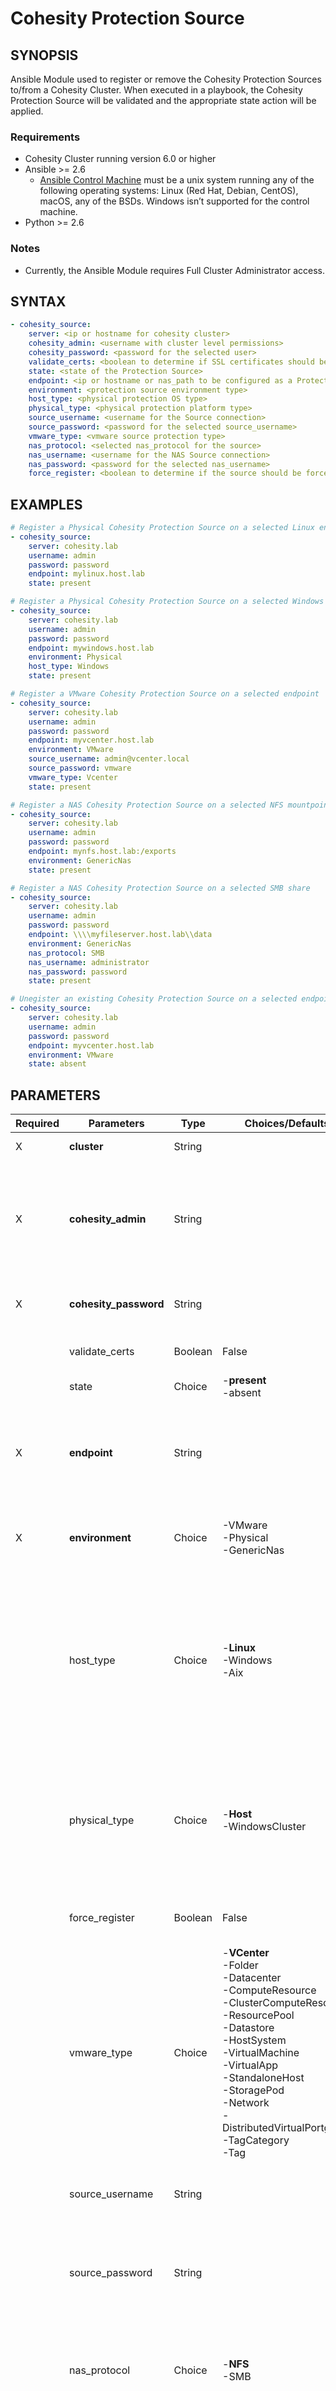 # Cohesity Protection Source

## SYNOPSIS
Ansible Module used to register or remove the Cohesity Protection Sources to/from a Cohesity Cluster.  When executed in a playbook, the Cohesity Protection Source will be validated and the appropriate state action will be applied.

### Requirements
* Cohesity Cluster running version 6.0 or higher
* Ansible >= 2.6
  * [Ansible Control Machine](https://docs.ansible.com/ansible/latest/installation_guide/intro_installation.html#control-machine-requirements) must be a unix system running any of the following operating systems: Linux (Red Hat, Debian, CentOS), macOS, any of the BSDs. Windows isn’t supported for the control machine.
* Python >= 2.6

### Notes
  - Currently, the Ansible Module requires Full Cluster Administrator access.

## SYNTAX

```yaml
- cohesity_source:
    server: <ip or hostname for cohesity cluster>
    cohesity_admin: <username with cluster level permissions>
    cohesity_password: <password for the selected user>
    validate_certs: <boolean to determine if SSL certificates should be validated>
    state: <state of the Protection Source>
    endpoint: <ip or hostname or nas_path to be configured as a Protection Source>
    environment: <protection source environment type>
    host_type: <physical protection OS type>
    physical_type: <physical protection platform type>
    source_username: <username for the Source connection>
    source_password: <password for the selected source_username>
    vmware_type: <vmware source protection type>
    nas_protocol: <selected nas_protocol for the source>
    nas_username: <username for the NAS Source connection>
    nas_password: <password for the selected nas_username>
    force_register: <boolean to determine if the source should be force_registered even if connection failed>
```

## EXAMPLES

```yaml
# Register a Physical Cohesity Protection Source on a selected Linux endpoint using Defaults
- cohesity_source:
    server: cohesity.lab
    username: admin
    password: password
    endpoint: mylinux.host.lab
    state: present

# Register a Physical Cohesity Protection Source on a selected Windows endpoint
- cohesity_source:
    server: cohesity.lab
    username: admin
    password: password
    endpoint: mywindows.host.lab
    environment: Physical
    host_type: Windows
    state: present

# Register a VMware Cohesity Protection Source on a selected endpoint
- cohesity_source:
    server: cohesity.lab
    username: admin
    password: password
    endpoint: myvcenter.host.lab
    environment: VMware
    source_username: admin@vcenter.local
    source_password: vmware
    vmware_type: Vcenter
    state: present

# Register a NAS Cohesity Protection Source on a selected NFS mountpoint
- cohesity_source:
    server: cohesity.lab
    username: admin
    password: password
    endpoint: mynfs.host.lab:/exports
    environment: GenericNas
    state: present

# Register a NAS Cohesity Protection Source on a selected SMB share
- cohesity_source:
    server: cohesity.lab
    username: admin
    password: password
    endpoint: \\\\myfileserver.host.lab\\data
    environment: GenericNas
    nas_protocol: SMB
    nas_username: administrator
    nas_password: password
    state: present

# Unegister an existing Cohesity Protection Source on a selected endpoint
- cohesity_source:
    server: cohesity.lab
    username: admin
    password: password
    endpoint: myvcenter.host.lab
    environment: VMware
    state: absent

```


## PARAMETERS

| Required | Parameters | Type | Choices/Defaults | Comments |
| --- | --- | --- | --- | --- |
| X | **cluster** | String | | IP or FQDN for the Cohesity Cluster |
| X | **cohesity_admin** | String | | Username with which Ansible will connect to the Cohesity Cluster. Domain Specific credentails can be configured in one of two formats.<br>- Domain\\username<br>- username@domain |
| X | **cohesity_password** | String | | Password belonging to the selected Username.  This parameter will not be logged. |
|   | validate_certs | Boolean | False | Switch determines if SSL Validation should be enabled. |
|   | state | Choice | -**present**<br>-absent | Determines the state of the Protection Source. |
| X | **endpoint** | String | | Specifies the network endpoint of the Protection Source where it is reachable. It could be an URL or hostname or an IP address of the Protection Source or a NAS Share/Export Path. |
| X | **environment** | Choice | -VMware<br>-Physical<br>-GenericNas | Specifies the environment type (such as VMware or SQL) of the Protection Source this Job is protecting. |
|   | host_type | Choice | -**Linux**<br>-Windows<br>-Aix | Specifies the optional OS type of the Protection Source (such as *Windows* or *Linux*). *Linux* indicates the Linux operating system. *Windows* indicates the Microsoft Windows operating system. *Aix* indicates the IBM AIX operating system. Optional when *state=present* and *environment=Physical*.
|   | physical_type | Choice | -**Host**<br>-WindowsCluster | Specifies the entity type such as *Host* if the *environment=Physical*. *Host* indicates a single physical server. *WindowsCluster* indicates a Microsoft Windows cluster. Optional when *state=present* and *environment=Physical*.
|   | force_register | Boolean | False | Enabling this option will force the registration of the Cohesity Protection Source. |
|   | vmware_type | Choice | -**VCenter**<br>-Folder<br>-Datacenter<br>-ComputeResource<br>-ClusterComputeResource<br>-ResourcePool<br>-Datastore<br>-HostSystem<br>-VirtualMachine<br>-VirtualApp<br>-StandaloneHost<br>-StoragePod<br>-Network<br>-DistributedVirtualPortgroup<br>-TagCategory<br>-Tag | Specifies the entity type such as *VCenter* if the environment is *VMware*. |
|   | source_username | String | | Specifies username to access the target source. **Required** when *state=present* and *environment=VMware* |
|   | source_password | String | | Specifies the password to access the target source. This parameter will not be logged. **Required** when *state=present* and *environment=VMware* |
|   | nas_protocol | Choice | -**NFS**<br>-SMB | Specifies the type of connection for the NAS Mountpoint. SMB Share paths must be in \\\\server\\share format. **Required** when *state=present* and *environment=GenericNas* |
|   | nas_username | String |  | Specifies username to access the target NAS Environment. Supported Format is Username or Domain\\Username Required when *state=present* and *environment=GenericNas* and *nas_protocol=SMB* |
|   | nas_password | String | | Specifies the password to accessthe target NAS Environment. This parameter will not be logged. Required when *state=present* and *environment=GenericNas* and *nas_protocol=SMB* |

## OUTPUTS
- Returns the registered Protection Source ID

